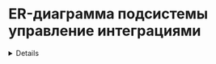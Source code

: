 # ER-диаграмма подсистемы управление интеграциями

<details>

![image](out/ERArchitectureIntegrationsSubsystem.svg)

</details></details>